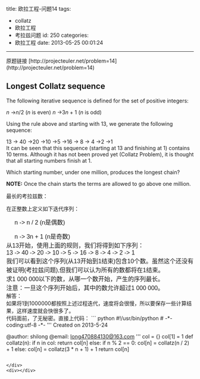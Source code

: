 title: 欧拉工程-问题14
tags:
  - collatz
  - 欧拉工程
  - 考拉兹问题
id: 250
categories:
  - 欧拉工程
date: 2013-05-25 00:01:24
---

<div>原题链接 [http://projecteuler.net/problem=14](http://projecteuler.net/problem=14)</div>
<div>

## Longest Collatz sequence

</div>
<div>

The following iterative sequence is defined for the set of positive integers:

<var>n</var> -><var>n</var>/2 (<var>n</var> is even)
<var>n</var> ->3<var>n</var> + 1 (<var>n</var> is odd)

Using the rule above and starting with 13, we generate the following sequence:
<div>13 -> 40 ->20 ->10 ->5 ->16 -> 8 -> 4 ->2 ->1</div>
It can be seen that this sequence (starting at 13 and finishing at 1) contains 10 terms. Although it has not been proved yet (Collatz Problem), it is thought that all starting numbers finish at 1.

Which starting number, under one million, produces the longest chain?

**NOTE:** Once the chain starts the terms are allowed to go above one million.

最长的考拉兹数：

在正整数上定义如下迭代序列：

<span style="font-family: 'Trebuchet MS', sans-serif; font-size: medium;">     n -> n / 2 (n是偶数)</span>

</div>
<div><span style="font-family: 'Trebuchet MS', sans-serif; font-size: medium;">     n -> 3n + 1 (n是奇数)</span></div>
<div><span style="font-family: 'Trebuchet MS', sans-serif; font-size: medium;">从13开始，使用上面的规则，我们将得到如下序列：</span></div>
<div><span style="font-family: 'Trebuchet MS', sans-serif; font-size: medium;">13 -> 40 -> 20 -> 10 -> 5 -> 16 -> 8 -> 4 -> 2 -> 1</span></div>
<div><span style="font-family: 'Trebuchet MS', sans-serif; font-size: medium;">我们可以看到这个序列(从13开始到1结束)包含10个数。虽然这个还没有被证明(考拉兹问题),但我们可以认为所有的数都将在1结束。</span></div>
<div><span style="font-family: 'Trebuchet MS', sans-serif; font-size: medium;">求1 000 000以下的数，从哪一个数开始，产生的序列最长。</span></div>
<div><span style="font-family: 'Trebuchet MS', sans-serif; font-size: medium;">注意：一旦这个序列开始后，其中的数允许超过1 000 000。</span></div>
<div></div>
<div>解答：</div>
<div>如果将1到1000000都按照上述过程迭代，速度将会很慢，所以要保存一些计算结果，这样速度就会快很多了。</div>
<div>代码面前，了无秘密。直接上代码：
``` python
#!/usr/bin/python
# -*- coding:utf-8 -*-
'''
Created on 2013-5-24

@author: shilong
@email: long470884130@163.com
'''
col = {}
col[1] = 1
def collatz(n):
    if n in col:
        return col[n]
    else:
        if n % 2 == 0:
            col[n] = collatz(n / 2) + 1
        else:
            col[n] = collatz(3 * n + 1) + 1
        return col[n]
```

</div>
<div></div>